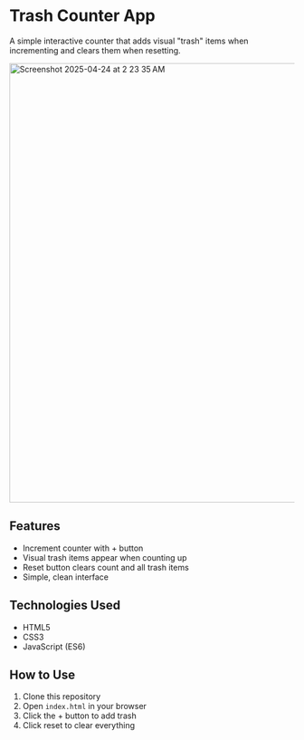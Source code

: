 # Trash Counter App

A simple interactive counter that adds visual "trash" items when incrementing and clears them when resetting.

<img width="776" alt="Screenshot 2025-04-24 at 2 23 35 AM" src="https://github.com/user-attachments/assets/860e22ad-a227-41a9-b76a-5c1204576d94" />


## Features
- Increment counter with + button
- Visual trash items appear when counting up
- Reset button clears count and all trash items
- Simple, clean interface

## Technologies Used
- HTML5
- CSS3
- JavaScript (ES6)

## How to Use
1. Clone this repository
2. Open `index.html` in your browser
3. Click the + button to add trash
4. Click reset to clear everything

